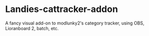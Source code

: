 # Landies-cattracker-addon
A fancy visual add-on to modlunky2's category tracker, using OBS, Lioranboard 2, batch, etc.
